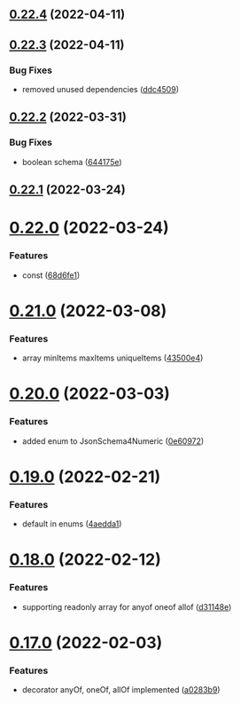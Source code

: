 ## [0.22.4](https://github.com/GiovanniCardamone/class-schema/compare/v0.22.3...v0.22.4) (2022-04-11)



## [0.22.3](https://github.com/GiovanniCardamone/class-schema/compare/v0.22.2...v0.22.3) (2022-04-11)


### Bug Fixes

* removed unused dependencies ([ddc4509](https://github.com/GiovanniCardamone/class-schema/commit/ddc4509af6145184928f004980a5ab3b73643308))



## [0.22.2](https://github.com/GiovanniCardamone/class-schema/compare/v0.22.1...v0.22.2) (2022-03-31)


### Bug Fixes

* boolean schema ([644175e](https://github.com/GiovanniCardamone/class-schema/commit/644175edaacaf5d5dd4aca2d49e6e65ddd4411b9))



## [0.22.1](https://github.com/GiovanniCardamone/class-schema/compare/v0.22.0...v0.22.1) (2022-03-24)



# [0.22.0](https://github.com/GiovanniCardamone/class-schema/compare/v0.21.0...v0.22.0) (2022-03-24)


### Features

* const ([68d6fe1](https://github.com/GiovanniCardamone/class-schema/commit/68d6fe196c13f00d9de2af72b5ef512c0d5c8ccd))



# [0.21.0](https://github.com/GiovanniCardamone/class-schema/compare/v0.20.0...v0.21.0) (2022-03-08)


### Features

* array  minItems maxItems uniqueItems ([43500e4](https://github.com/GiovanniCardamone/class-schema/commit/43500e46cf8765af3072f226d0db038f2400d012))



# [0.20.0](https://github.com/GiovanniCardamone/class-schema/compare/v0.19.0...v0.20.0) (2022-03-03)


### Features

* added enum to JsonSchema4Numeric ([0e60972](https://github.com/GiovanniCardamone/class-schema/commit/0e60972dd31c6069710d620c384505d479939787))



# [0.19.0](https://github.com/GiovanniCardamone/class-schema/compare/v0.18.0...v0.19.0) (2022-02-21)


### Features

* default in enums ([4aedda1](https://github.com/GiovanniCardamone/class-schema/commit/4aedda1c6623f47ce136b76a0854d0ed68fc006a))



# [0.18.0](https://github.com/GiovanniCardamone/class-schema/compare/v0.17.0...v0.18.0) (2022-02-12)


### Features

* supporting readonly array for anyof oneof allof ([d31148e](https://github.com/GiovanniCardamone/class-schema/commit/d31148e30a6448a2b78af4946e55f2a08717b8f9))



# [0.17.0](https://github.com/GiovanniCardamone/class-schema/compare/v0.16.0...v0.17.0) (2022-02-03)


### Features

* decorator anyOf, oneOf, allOf implemented ([a0283b9](https://github.com/GiovanniCardamone/class-schema/commit/a0283b9925ea905875a5f5f92ff2745b05bcd0bf))



